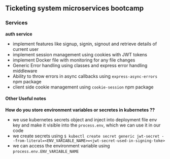 ## Ticketing system microservices bootcamp

### Services
**auth service**
- implement features like signup, signin, signout and retrieve details of current user
- implement session management using cookies with JWT tokens
- implement Docker file with monitoring for any file changes
- Generic Error handling using classes and express error handling middleware
- Ability to throw errors in async callbacks using `express-async-errors` npm package
- client side cookie management using `cookie-session` npm package







#### Other Useful notes

**How do you store environment variables or secretes in kubernetes ??**
- we use kubernetes secrets object and inject into deployment file env key and make it visible into the `process.env`, which we can use it in our code
- we create secrets using `$ kubectl create secret generic jwt-secret --from-literal=<ENV_VARIABLE_NAME>=<jwt-secret-used-in-signing-toke>`
- we can access the environment variable using `process.env.ENV_VARIABLE_NAME`